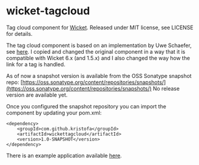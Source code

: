 wicket-tagcloud
===============

Tag cloud component for [Wicket](http://wicket.apache.org).
Released under MIT license, see LICENSE for details.

The tag cloud component is based on an implementation by Uwe Schaefer, see [here](http://www.codesmell.org/org.codesmell.wicket.tagcloud/). 
I copied and changed the original component in a way that it is compatible with Wicket 6.x (and 1.5.x) and I also changed the way how the 
link for a tag is handled.

As of now a snapshot version is available from the OSS Sonatype snapshot repo: [https://oss.sonatype.org/content/repositories/snapshots/](https://oss.sonatype.org/content/repositories/snapshots/)
No release version are available yet.

Once you configured the snapshot repository you can import the component by updating your pom.xml:

    <dependency>
        <groupId>com.github.kristofa</groupId>
        <artifactId>wickettagcloud</artifactId>
        <version>1.0-SNAPSHOT</version>
    </dependency>

There is an example application available [here](https://github.com/kristofa/wicket-tagcloud-example).


